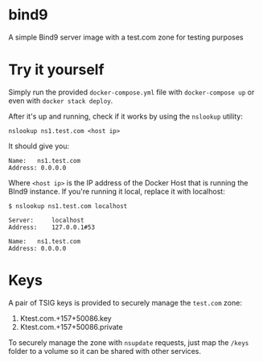 # bind9
A simple Bind9 server image with a test.com zone for testing purposes

# Try it yourself
Simply run the provided `docker-compose.yml` file with `docker-compose up` or even with `docker stack deploy`.

After it's up and running, check if it works by using the `nslookup` utility:

```
nslookup ns1.test.com <host ip>
```

It should give you:

```
Name:	ns1.test.com
Address: 0.0.0.0
```

Where `<host ip>` is the IP address of the Docker Host that is running the BInd9 instance. If you're running it local, replace it with localhost:

```
$ nslookup ns1.test.com localhost

Server:		localhost
Address:	127.0.0.1#53

Name:	ns1.test.com
Address: 0.0.0.0

```

# Keys

A pair of TSIG keys is provided to securely manage the `test.com` zone:

1. Ktest.com.+157+50086.key
2. Ktest.com.+157+50086.private

To securely manage the zone with `nsupdate` requests, just map the `/keys` folder to a volume so it can be shared with other services.
